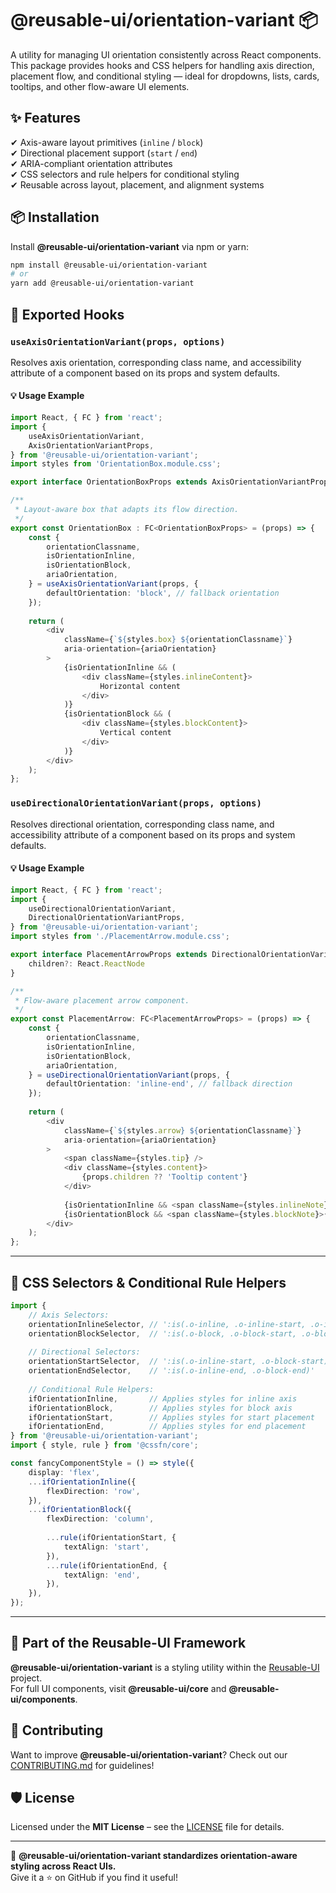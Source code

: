 # @reusable-ui/orientation-variant 📦  

A utility for managing UI orientation consistently across React components.  
This package provides hooks and CSS helpers for handling axis direction, placement flow, and conditional styling — ideal for dropdowns, lists, cards, tooltips, and other flow-aware UI elements.

## ✨ Features
✔ Axis-aware layout primitives (`inline` / `block`)  
✔ Directional placement support (`start` / `end`)  
✔ ARIA-compliant orientation attributes  
✔ CSS selectors and rule helpers for conditional styling  
✔ Reusable across layout, placement, and alignment systems

## 📦 Installation
Install **@reusable-ui/orientation-variant** via npm or yarn:

```sh
npm install @reusable-ui/orientation-variant
# or
yarn add @reusable-ui/orientation-variant
```

## 🧩 Exported Hooks

### `useAxisOrientationVariant(props, options)`

Resolves axis orientation, corresponding class name, and accessibility attribute of a component based on its props and system defaults.

#### 💡 Usage Example

```ts
import React, { FC } from 'react';
import {
    useAxisOrientationVariant,
    AxisOrientationVariantProps,
} from '@reusable-ui/orientation-variant';
import styles from 'OrientationBox.module.css';

export interface OrientationBoxProps extends AxisOrientationVariantProps {}

/**
 * Layout-aware box that adapts its flow direction.
 */
export const OrientationBox : FC<OrientationBoxProps> = (props) => {
    const {
        orientationClassname,
        isOrientationInline,
        isOrientationBlock,
        ariaOrientation,
    } = useAxisOrientationVariant(props, {
        defaultOrientation: 'block', // fallback orientation
    });
    
    return (
        <div
            className={`${styles.box} ${orientationClassname}`}
            aria-orientation={ariaOrientation}
        >
            {isOrientationInline && (
                <div className={styles.inlineContent}>
                    Horizontal content
                </div>
            )}
            {isOrientationBlock && (
                <div className={styles.blockContent}>
                    Vertical content
                </div>
            )}
        </div>
    );
};
```

### `useDirectionalOrientationVariant(props, options)`

Resolves directional orientation, corresponding class name, and accessibility attribute of a component based on its props and system defaults.

#### 💡 Usage Example

```ts
import React, { FC } from 'react';
import {
    useDirectionalOrientationVariant,
    DirectionalOrientationVariantProps,
} from '@reusable-ui/orientation-variant';
import styles from './PlacementArrow.module.css';

export interface PlacementArrowProps extends DirectionalOrientationVariantProps {
    children?: React.ReactNode
}

/**
 * Flow-aware placement arrow component.
 */
export const PlacementArrow: FC<PlacementArrowProps> = (props) => {
    const {
        orientationClassname,
        isOrientationInline,
        isOrientationBlock,
        ariaOrientation,
    } = useDirectionalOrientationVariant(props, {
        defaultOrientation: 'inline-end', // fallback direction
    });
    
    return (
        <div
            className={`${styles.arrow} ${orientationClassname}`}
            aria-orientation={ariaOrientation}
        >
            <span className={styles.tip} />
            <div className={styles.content}>
                {props.children ?? 'Tooltip content'}
            </div>
            
            {isOrientationInline && <span className={styles.inlineNote}>←→ flow</span>}
            {isOrientationBlock && <span className={styles.blockNote}>↑↓ flow</span>}
        </div>
    );
};
```

---

## 🎨 CSS Selectors & Conditional Rule Helpers

```ts
import {
    // Axis Selectors:
    orientationInlineSelector, // ':is(.o-inline, .o-inline-start, .o-inline-end)'
    orientationBlockSelector,  // ':is(.o-block, .o-block-start, .o-block-end)'
    
    // Directional Selectors:
    orientationStartSelector,  // ':is(.o-inline-start, .o-block-start)'
    orientationEndSelector,    // ':is(.o-inline-end, .o-block-end)'
    
    // Conditional Rule Helpers:
    ifOrientationInline,       // Applies styles for inline axis
    ifOrientationBlock,        // Applies styles for block axis
    ifOrientationStart,        // Applies styles for start placement
    ifOrientationEnd,          // Applies styles for end placement
} from '@reusable-ui/orientation-variant';
import { style, rule } from '@cssfn/core';

const fancyComponentStyle = () => style({
    display: 'flex',
    ...ifOrientationInline({
        flexDirection: 'row',
    }),
    ...ifOrientationBlock({
        flexDirection: 'column',
        
        ...rule(ifOrientationStart, {
            textAlign: 'start',
        }),
        ...rule(ifOrientationEnd, {
            textAlign: 'end',
        }),
    }),
});
```

---

## 📖 Part of the Reusable-UI Framework  
**@reusable-ui/orientation-variant** is a styling utility within the [Reusable-UI](https://github.com/reusable-ui/reusable-ui-monorepo) project.  
For full UI components, visit **@reusable-ui/core** and **@reusable-ui/components**.

## 🤝 Contributing  
Want to improve **@reusable-ui/orientation-variant**? Check out our [CONTRIBUTING.md](./CONTRIBUTING.md) for guidelines!  

## 🛡️ License  
Licensed under the **MIT License** – see the [LICENSE](./LICENSE) file for details.  

---

🚀 **@reusable-ui/orientation-variant standardizes orientation-aware styling across React UIs.**  
Give it a ⭐ on GitHub if you find it useful!  
